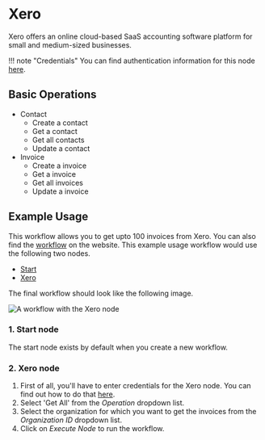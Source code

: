 # Xero

Xero offers an online cloud-based SaaS accounting software platform for small and medium-sized businesses.

!!! note "Credentials"
    You can find authentication information for this node [here](/integrations/credentials/xero/).


## Basic Operations

* Contact
    * Create a contact
    * Get a contact
    * Get all contacts
    * Update a contact
* Invoice
    * Create a invoice
    * Get a invoice
    * Get all invoices
    * Update a invoice

## Example Usage

This workflow allows you to get upto 100 invoices from Xero. You can also find the [workflow](https://n8n.io/workflows/543) on the website. This example usage workflow would use the following two nodes.
- [Start](/integrations/core-nodes/n8n-nodes-base.start/)
- [Xero]()

The final workflow should look like the following image.

![A workflow with the Xero node](/_images/integrations/nodes/xero/workflow.png)

### 1. Start node

The start node exists by default when you create a new workflow.

### 2. Xero node

1. First of all, you'll have to enter credentials for the Xero node. You can find out how to do that [here](/integrations/credentials/xero/).
2. Select 'Get All' from the *Operation* dropdown list.
3. Select the organization for which you want to get the invoices from the *Organization ID* dropdown list.
4. Click on *Execute Node* to run the workflow.
